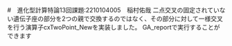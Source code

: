 #　進化型計算特論13回課題:2210104005　稲村佑哉
二点交叉の固定されていない遺伝子座の部分を2つの親で交換するのではなく、その部分に対して一様交叉を行う演算子cxTwoPoint_Newを実装しました。
GA_reportで実行することができます
